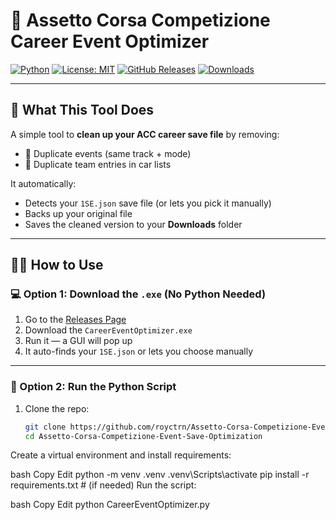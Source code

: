 # 🏁 Assetto Corsa Competizione Career Event Optimizer

[![Python](https://img.shields.io/badge/Python-3.11%2B-blue?logo=python)](https://www.python.org/)
[![License: MIT](https://img.shields.io/badge/License-MIT-yellow.svg)](LICENSE)
[![GitHub Releases](https://img.shields.io/github/v/release/royctrn/Assetto-Corsa-Competizione-Event-Save-Optimization?sort=semver)](https://github.com/royctrn/Assetto-Corsa-Competizione-Event-Save-Optimization/releases)
[![Downloads](https://img.shields.io/github/downloads/royctrn/Assetto-Corsa-Competizione-Event-Save-Optimization/total?label=Downloads&color=blue)](https://github.com/royctrn/Assetto-Corsa-Competizione-Event-Save-Optimization/releases)

---

## 🎯 What This Tool Does

A simple tool to **clean up your ACC career save file** by removing:
- 🔁 Duplicate events (same track + mode)
- 🚗 Duplicate team entries in car lists

It automatically:
- Detects your `1SE.json` save file (or lets you pick it manually)
- Backs up your original file
- Saves the cleaned version to your **Downloads** folder

---

## 🧑‍💻 How to Use

### 💻 Option 1: Download the `.exe` (No Python Needed)

1. Go to the [Releases Page](https://github.com/royctrn/Assetto-Corsa-Competizione-Event-Save-Optimization/releases)
2. Download the `CareerEventOptimizer.exe`
3. Run it — a GUI will pop up
4. It auto-finds your `1SE.json` or lets you choose manually

---

### 🐍 Option 2: Run the Python Script

1. Clone the repo:
   ```bash
   git clone https://github.com/royctrn/Assetto-Corsa-Competizione-Event-Save-Optimization.git
   cd Assetto-Corsa-Competizione-Event-Save-Optimization
Create a virtual environment and install requirements:

bash
Copy
Edit
python -m venv .venv
.venv\Scripts\activate
pip install -r requirements.txt  # (if needed)
Run the script:

bash
Copy
Edit
python CareerEventOptimizer.py
